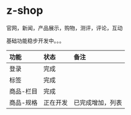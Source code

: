 # z-shop
官网，新闻，产品展示，购物，测评，评论，互动


基础功能稳步开发中。。。

|功能|状态|备注|
|:----|:----|:----|
|登录|完成||
|标签|完成||
|商品-栏目|完成||
|商品-规格|正在开发|已完成增加，列表|